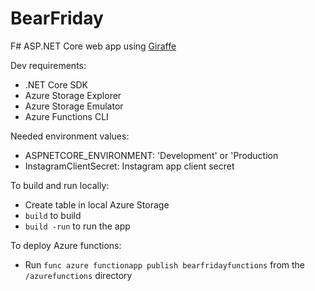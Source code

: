 
# BearFriday

F# ASP.NET Core web app using [Giraffe](https://github.com/dustinmoris/Giraffe)

Dev requirements:

* .NET Core SDK
* Azure Storage Explorer 
* Azure Storage Emulator
* Azure Functions CLI

Needed environment values:

* ASPNETCORE_ENVIRONMENT: 'Development' or 'Production
* InstagramClientSecret: Instagram app client secret

To build and run locally:

* Create table in local Azure Storage
* `build` to build
* `build -run` to run the app

To deploy Azure functions:

* Run `func azure functionapp publish bearfridayfunctions` from the `/azurefunctions` directory